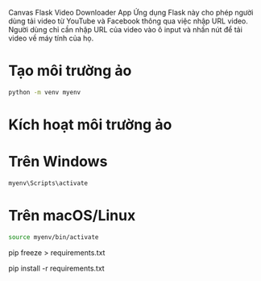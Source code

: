 Canvas Flask Video Downloader App
Ứng dụng Flask này cho phép người dùng tải video từ YouTube và Facebook thông qua việc nhập URL video. Người dùng chỉ cần nhập URL của video vào ô input và nhấn nút để tải video về máy tính của họ.

# Tạo môi trường ảo
```bash
python -m venv myenv
```
# Kích hoạt môi trường ảo
# Trên Windows
```bash
myenv\Scripts\activate
```


# Trên macOS/Linux
```bash
source myenv/bin/activate
```

pip freeze > requirements.txt

pip install -r requirements.txt
